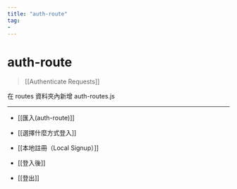 ```yaml
---
title: "auth-route"
tag: 
- 
---
```

# auth-route
>[[Authenticate Requests]]

在 routes 資料夾內新增 auth-routes.js



---
- [[匯入(auth-route)]]




- [[選擇什麼方式登入]]
- [[本地註冊（Local Signup）]]
- [[登入後]]
- [[登出]]

